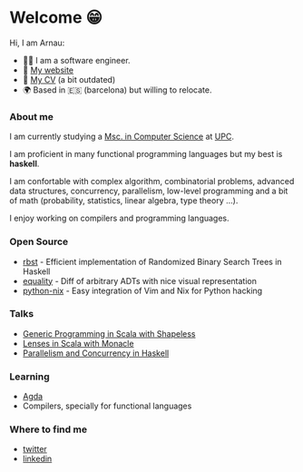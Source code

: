 Welcome 😁
==========

Hi, I am Arnau:

- :technologist: I am a software engineer.
- :link: [My website](https://monadplus.pro/)
- :scroll: [My CV](https://monadplus.pro/assets/documents/cv2019.pdf) (a bit outdated)
- :earth_africa: Based in :es: (barcelona) but willing to relocate.

### About me

I am currently studying a [Msc. in Computer Science](https://www.fib.upc.edu/en/studies/masters/master-innovation-and-research-informatics/curriculum/specializations/advanced-computing) at [UPC](https://www.fib.upc.edu/en/).

I am proficient in many functional programming languages but my best is **haskell**.

I am confortable with complex algorithm, combinatorial problems, advanced data structures, concurrency, parallelism, low-level programming and a bit of math (probability, statistics, linear algebra, type theory ...).

I enjoy working on compilers and programming languages.

### Open Source

- [rbst](https://hackage.haskell.org/package/rbst) - Efficient implementation of Randomized Binary Search Trees in Haskell
- [equality](https://github.com/monadplus/equality) - Diff of arbitrary ADTs with nice visual representation
- [python-nix](https://github.com/monadplus/python-nix) - Easy integration of Vim and Nix for Python hacking

### Talks

- [Generic Programming in Scala with Shapeless](https://github.com/monadplus/intro-shapeless)
- [Lenses in Scala with Monacle](https://github.com/monadplus/scala-lenses)
- [Parallelism and Concurrency in Haskell](https://github.com/monadplus/parconc-examples/tree/master/notes)

### Learning

- [Agda](https://agda.readthedocs.io/en/v2.6.0.1/getting-started/what-is-agda.html#what-is-agda)
- Compilers, specially for functional languages

### Where to find me

- [twitter](https://twitter.com/monadplus)
- [linkedin](https://www.linkedin.com/in/arnau-abella/)
